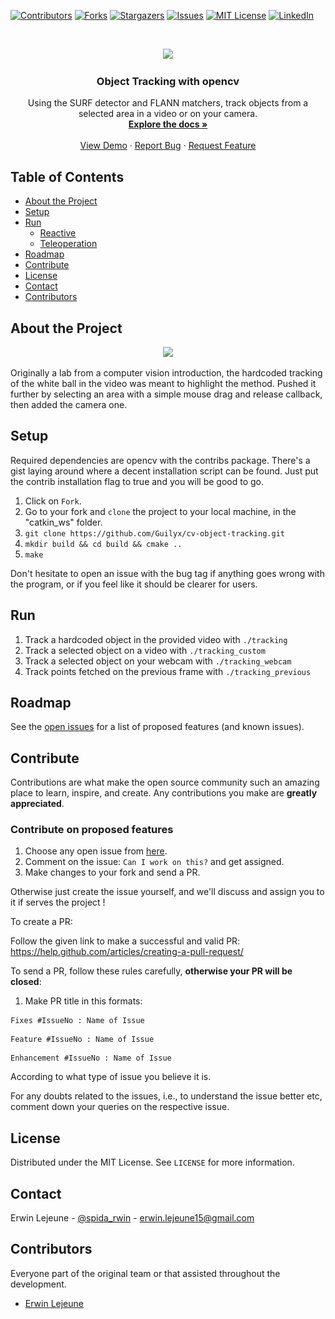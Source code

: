 [![Contributors][contributors-shield]][contributors-url]
[![Forks][forks-shield]][forks-url]
[![Stargazers][stars-shield]][stars-url]
[![Issues][issues-shield]][issues-url]
[![MIT License][license-shield]][license-url]
[![LinkedIn][linkedin-shield]][linkedin-url]

<br />
<p align="center">
  <a href="https://github.com/Guilyx/cv-object-tracking>
    <img src="res/rsz_tracking_xmas.png" alt="Logo" width="100" height="100">
    <img src="https://raw.githubusercontent.com/Guilyx/cv-object-tracking/master/res/rsz_tracking_xmas.png">                                                                           
  </a>

  <h3 align="center">Object Tracking with opencv</h3>

  <p align="center">
    Using the SURF detector and FLANN matchers, track objects from a selected area in a video or on your camera.
    <br />
    <a href="https://github.com/Guilyx/cv-object-tracking"><strong>Explore the docs »</strong></a>
    <br />
    <br />
    <a href="https://github.com/Guilyx/cv-object-tracking">View Demo</a>
    ·
    <a href="https://github.com/Guilyx/cv-object-tracking/issues">Report Bug</a>
    ·
    <a href="https://github.com/Guilyx/cv-object-tracking/issues">Request Feature</a>
  </p>
</p>

## Table of Contents

* [About the Project](#about-the-project)
* [Setup](#setup)
* [Run](#run)
  * [Reactive](#reactive-navigation)
  * [Teleoperation](#teleoperation)
* [Roadmap](#roadmap)
* [Contribute](#contribute)
* [License](#license)
* [Contact](#contact)
* [Contributors](#contributors)

## About the Project

<p align="center">
  <a href="https://github.com/Guilyx/cv-object-tracking>
    <img src="res/rsz_object_tracking.png" alt="About" width="300" height="160">
    <img src="https://raw.githubusercontent.com/Guilyx/cv-object-tracking/master/res/rsz_object_tracking.png">         
  </a>
</p>

Originally a lab from a computer vision introduction, the hardcoded tracking of the white ball in the video was meant to highlight the method.
Pushed it further by selecting an area with a simple mouse drag and release callback, then added the camera one.

## Setup

Required dependencies are opencv with the contribs package. There's a gist laying around where a decent installation script can be found. Just put the contrib installation flag to true and you will be good to go.

1. Click on `Fork`.
2. Go to your fork and `clone` the project to your local machine, in the "catkin_ws" folder.
3. `git clone https://github.com/Guilyx/cv-object-tracking.git`
4. `mkdir build && cd build && cmake ..`
5. `make`

Don't hesitate to open an issue with the bug tag if anything goes wrong with the program, or if you feel like it should be clearer for users.

## Run

1. Track a hardcoded object in the provided video with `./tracking` 
2. Track a selected object on a video with `./tracking_custom` 
3. Track a selected object on your webcam with `./tracking_webcam`
4. Track points fetched on the previous frame with `./tracking_previous`


## Roadmap

See the [open issues](https://github.com/Guilyx/cv-object-tracking/issues) for a list of proposed features (and known issues).

## Contribute

Contributions are what make the open source community such an amazing place to learn, inspire, and create. Any contributions you make are **greatly appreciated**.

### Contribute on proposed features

1. Choose any open issue from [here](https://github.com/Guilyx/cv-object-tracking/issues). 
2. Comment on the issue: `Can I work on this?` and get assigned.
3. Make changes to your fork and send a PR.

Otherwise just create the issue yourself, and we'll discuss and assign you to it if serves the project !

To create a PR:

Follow the given link to make a successful and valid PR: https://help.github.com/articles/creating-a-pull-request/

To send a PR, follow these rules carefully, **otherwise your PR will be closed**:

1. Make PR title in this formats: 
```
Fixes #IssueNo : Name of Issue
``` 
```
Feature #IssueNo : Name of Issue
```
```
Enhancement #IssueNo : Name of Issue
```

According to what type of issue you believe it is.

For any doubts related to the issues, i.e., to understand the issue better etc, comment down your queries on the respective issue.

## License

Distributed under the MIT License. See `LICENSE` for more information.

## Contact

Erwin Lejeune - [@spida_rwin](https://twitter.com/spida_rwin) - erwin.lejeune15@gmail.com

## Contributors

Everyone part of the original team or that assisted throughout the development.

- [Erwin Lejeune](https://github.com/Guilyx)

[contributors-shield]: https://img.shields.io/github/contributors/Guilyx/cv-object-tracking.svg?style=flat-square
[contributors-url]: https://github.com/Guilyx/cv-object-tracking/graphs/contributors
[forks-shield]: https://img.shields.io/github/forks/Guilyx/cv-object-tracking.svg?style=flat-square
[forks-url]: https://github.com/Guilyx/cv-object-tracking/network/members
[stars-shield]: https://img.shields.io/github/stars/Guilyx/cv-object-tracking.svg?style=flat-square
[stars-url]: https://github.com/Guilyx/cv-object-tracking/stargazers
[issues-shield]: https://img.shields.io/github/issues/Guilyx/cv-object-tracking.svg?style=flat-square
[issues-url]: https://github.com/Guilyx/cv-object-tracking/issues
[license-shield]: https://img.shields.io/github/license/Guilyx/cv-object-tracking.svg?style=flat-square
[license-url]: https://github.com/Guilyx/cv-object-tracking/blob/master/LICENSE.md
[linkedin-shield]: https://img.shields.io/badge/-LinkedIn-black.svg?style=flat-square&logo=linkedin&colorB=555
[linkedin-url]: https://linkedin.com/in/erwinlejeune-lkn
